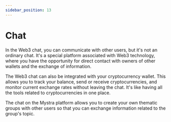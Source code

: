 ```yaml
---
sidebar_position: 13
---
```


# Chat

In the Web3 chat, you can communicate with other users, but it's not an ordinary chat. It's a special platform associated with Web3 technology, where you have the opportunity for direct contact with owners of other wallets and the exchange of information.

The Web3 chat can also be integrated with your cryptocurrency wallet. This allows you to track your balance, send or receive cryptocurrencies, and monitor current exchange rates without leaving the chat. It's like having all the tools related to cryptocurrencies in one place.

The chat on the Mystra platform allows you to create your own thematic groups with other users so that you can exchange information related to the group's topic.


